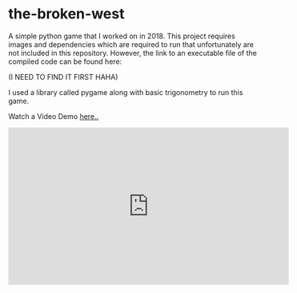 # the-broken-west
A simple python game that I worked on in 2018. This project requires images and dependencies which are required to run that unfortunately are not included in this repository. However, the link to an executable file of the compiled code can be found here:

(I NEED TO FIND IT FIRST HAHA)

I used a library called pygame along with basic trigonometry to run this game.

Watch a Video Demo  <a href="https://www.youtube.com/watch?v=rJWtOTgkC2I&t=246s">here..</a>
<iframe width="560" height="315" src="https://www.youtube.com/embed/rJWtOTgkC2I?si=tHK84D3Q5uEVl0id" title="YouTube video player" frameborder="0" allow="accelerometer; autoplay; clipboard-write; encrypted-media; gyroscope; picture-in-picture; web-share" allowfullscreen></iframe>
